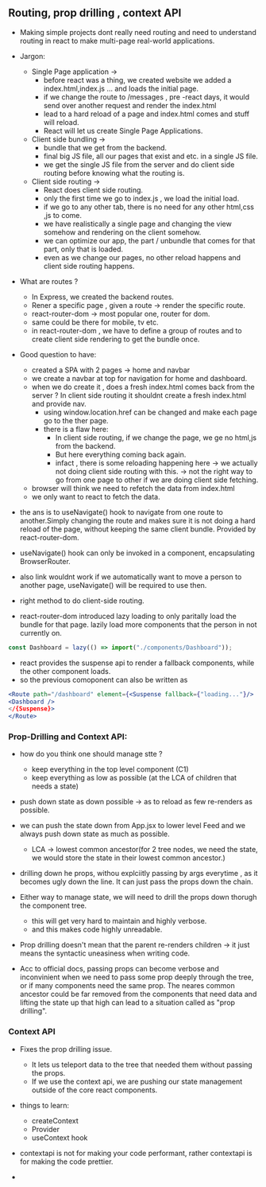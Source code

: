 ## Routing, prop drilling , context API

- Making simple projects dont really need routing and need to understand routing in react to make multi-page real-world applications.

- Jargon:

  - Single Page application ->
    - before react was a thing, we created website we added a index.html,index.js ... and loads the initial page.
    - if we change the route to /messages , pre -react days, it would send over another request and render the index.html
    - lead to a hard reload of a page and index.html comes and stuff will reload.
    - React will let us create Single Page Applications.
  - Client side bundling ->
    - bundle that we get from the backend.
    - final big JS file, all our pages that exist and etc. in a single JS file.
    - we get the single JS file from the server and do client side routing before knowing what the routing is.
  - Client side routing ->
    - React does client side routing.
    - only the first time we go to index.js , we load the initial load.
    - if we go to any other tab, there is no need for any other html,css ,js to come.
    - we have realistically a single page and changing the view somehow and rendering on the client somehow.
    - we can optimize our app, the part / unbundle that comes for that part, only that is loaded.
    - even as we change our pages, no other reload happens and client side routing happens.

- What are routes ?

  - In Express, we created the backend routes.
  - Rener a specific page , given a route -> render the specific route.
  - react-router-dom -> most popular one, router for dom.
  - same could be there for mobile, tv etc.
  - in react-router-dom , we have to define a group of routes and to create client side rendering to get the bundle once.

- Good question to have:

  - created a SPA with 2 pages -> home and navbar
  - we create a navbar at top for navigation for home and dashboard.
  - when we do create it , does a fresh index.html comes back from the server ? In client side routing it shouldnt create a fresh index.html and provide nav.
    - using window.location.href can be changed and make each page go to the ther page.
    - there is a flaw here:
      - In client side routing, if we change the page, we ge no html,js from the backend.
      - But here everything coming back again.
      - infact , there is some reloading happening here -> we actually not doing client side routing with this. -> not the right way to go from one page to other if we are doing client side fetching.
  - browser will think we need to refetch the data from index.html
  - we only want to react to fetch the data.

- the ans is to useNavigate() hook to navigate from one route to another.Simply changing the route and makes sure it is not doing a hard reload of the page, without keeping the same client bundle. Provided by react-router-dom.
- useNavigate() hook can only be invoked in a component, encapsulating BrowserRouter.
- also link wouldnt work if we automatically want to move a person to another page, useNavigate() will be required to use then.
- right method to do client-side routing.

- react-router-dom introduced lazy loading to only paritally load the bundle for that page. lazily load more components that the person in not currently on.

```jsx
const Dashboard = lazy(() => import("./components/Dashboard"));
```

- react provides the suspense api to render a fallback components, while the other component loads.
- so the previous comoponent can also be written as

```jsx
<Route path="/dashboard" element={<Suspense fallback={"loading..."}/>
<Dashboard />
</{Suspense}>
</Route>
```

### Prop-Drilling and Context API:

- how do you think one should manage stte ?
  - keep everything in the top level component (C1)
  - keep everything as low as possible (at the LCA of children that needs a state)

- push down state as down possible -> as to reload as few re-renders as possible.
- we can push the state down from App.jsx to lower level Feed and we always push down state as much as possible.
  - LCA -> lowest common ancestor(for 2 tree nodes, we need the state, we would store the state in their lowest common ancestor.)

- drilling down he props, withou explciitly passing by args everytime , as it becomes ugly down the line. It can just pass the props down the chain.
- Either way to manage state, we will need to drill the props down thorugh the component tree.
  - this will get very hard to maintain and highly verbose.
  - and this makes code highly unreadable.

- Prop drilling doesn't mean that the parent re-renders children -> it just means the syntactic uneasiness when writing code.

- Acc to official docs, passing props can become verbose and inconvinient when we need to pass some prop deeply through the tree, or if many components need the same prop. The neares common ancestor could be far removed from the components that need data and lifting the state up that high can lead to a situation called as "prop drilling".

### Context API
- Fixes the prop drilling issue.
  - It lets us teleport data to the tree that needed them without passing the props.
  - If we use the context api, we are pushing our state management outside of the core react components.
- things to learn:
  - createContext 
  - Provider 
  - useContext hook 

- contextapi is not for making your code performant, rather contextapi is for making the code prettier.
- 
